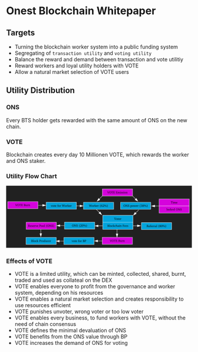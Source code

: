 # Onest Blockchain Whitepaper

## Targets
- Turning the blockchain worker system into a public funding system
- Segregating of `transaction utility` and `voting utility`
- Balance the reward and demand between transaction and vote utilitiy 
- Reward workers and loyal utility holders with VOTE
- Allow a natural market selection of VOTE users

## Utility Distribution
### ONS
Every BTS holder gets rewarded with the same amount of ONS on the new chain. 

### VOTE
Blockchain creates every day 10 Millionen VOTE, which rewards the worker and ONS staker. 

### Utility Flow Chart
![utility-flow](https://github.com/Onest-io/onest-whitepaper/blob/master/coin-flow.png)

### Effects of VOTE
- VOTE is a limited utility, which can be minted, collected, shared, burnt, traded and used as collateal on the DEX
- VOTE enables everyone to profit from the governance and worker system, depending on his resources
- VOTE enables a natural market selection and creates responsibility to use resources efficient 
- VOTE punishes unvoter, wrong voter or too low voter
- VOTE enables every business, to fund workers with VOTE, without the need of chain consensus
- VOTE defines the minimal devaluation of ONS
- VOTE benefits from the ONS value through BP
- VOTE increases the demand of ONS for voting
 
